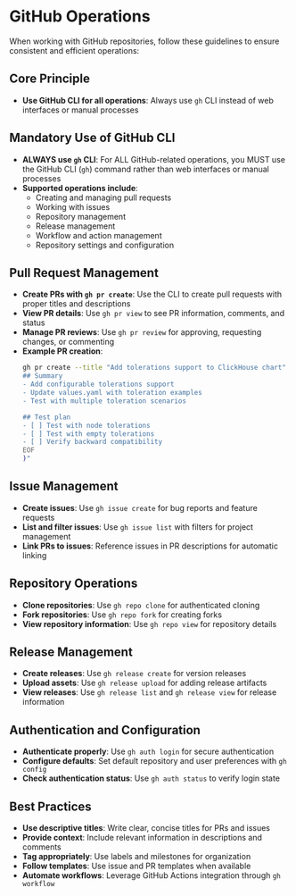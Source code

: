 # GitHub Operations

When working with GitHub repositories, follow these guidelines to ensure consistent and efficient operations:

## Core Principle
- **Use GitHub CLI for all operations**: Always use `gh` CLI instead of web interfaces or manual processes

## Mandatory Use of GitHub CLI

- **ALWAYS use `gh` CLI**: For ALL GitHub-related operations, you MUST use the GitHub CLI (`gh`) command rather than web interfaces or manual processes
- **Supported operations include**:
  - Creating and managing pull requests
  - Working with issues
  - Repository management
  - Release management
  - Workflow and action management
  - Repository settings and configuration

## Pull Request Management

- **Create PRs with `gh pr create`**: Use the CLI to create pull requests with proper titles and descriptions
- **View PR details**: Use `gh pr view` to see PR information, comments, and status
- **Manage PR reviews**: Use `gh pr review` for approving, requesting changes, or commenting
- **Example PR creation**:
  ```bash
  gh pr create --title "Add tolerations support to ClickHouse chart" --body "$(cat <<'EOF'
  ## Summary
  - Add configurable tolerations support
  - Update values.yaml with toleration examples
  - Test with multiple toleration scenarios

  ## Test plan
  - [ ] Test with node tolerations
  - [ ] Test with empty tolerations
  - [ ] Verify backward compatibility
  EOF
  )"
  ```

## Issue Management

- **Create issues**: Use `gh issue create` for bug reports and feature requests
- **List and filter issues**: Use `gh issue list` with filters for project management
- **Link PRs to issues**: Reference issues in PR descriptions for automatic linking

## Repository Operations

- **Clone repositories**: Use `gh repo clone` for authenticated cloning
- **Fork repositories**: Use `gh repo fork` for creating forks
- **View repository information**: Use `gh repo view` for repository details

## Release Management

- **Create releases**: Use `gh release create` for version releases
- **Upload assets**: Use `gh release upload` for adding release artifacts
- **View releases**: Use `gh release list` and `gh release view` for release information

## Authentication and Configuration

- **Authenticate properly**: Use `gh auth login` for secure authentication
- **Configure defaults**: Set default repository and user preferences with `gh config`
- **Check authentication status**: Use `gh auth status` to verify login state

## Best Practices

- **Use descriptive titles**: Write clear, concise titles for PRs and issues
- **Provide context**: Include relevant information in descriptions and comments
- **Tag appropriately**: Use labels and milestones for organization
- **Follow templates**: Use issue and PR templates when available
- **Automate workflows**: Leverage GitHub Actions integration through `gh workflow`
